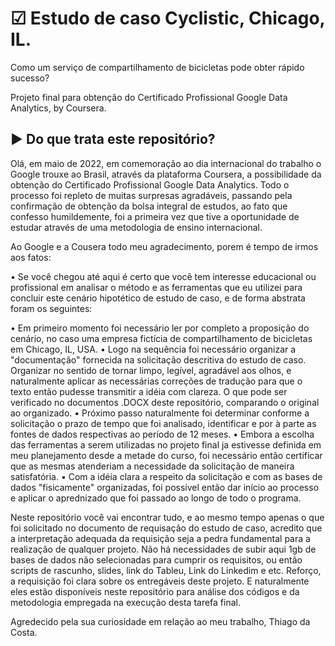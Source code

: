 # ☑ Estudo de caso Cyclistic, Chicago, IL.

Como um serviço de compartilhamento de bicicletas pode obter rápido sucesso?

Projeto final para obtenção do Certificado Profissional Google Data Analytics,  by Coursera.

## ▶ Do que trata este repositório?
Olá, em maio de 2022, em comemoração ao dia internacional do trabalho o Google trouxe ao Brasil, através da plataforma Coursera, a possibilidade da obtenção do Certificado Profissional Google Data Analytics. Todo o processo foi repleto de muitas surpresas agradáveis, passando pela confirmação de obtenção da bolsa integral de estudos, ao fato que confesso humildemente, foi a primeira vez que tive a oportunidade de estudar através de uma metodologia de ensino internacional.

Ao Google e a Cousera todo meu agradecimento, porem é tempo de irmos aos fatos:

• Se você chegou até aqui é certo que você tem interesse educacional ou profissional em analisar o método e as ferramentas que eu utilizei para concluir este cenário hipotético de estudo de caso, e de forma abstrata foram os seguintes:

  • Em primeiro momento foi necessário ler por completo a proposição do cenário, no caso uma empresa fictícia de compartilhamento de bicicletas em Chicago, IL, USA.
  • Logo na sequência foi necessário organizar a "documentação" fornecida na solicitação descritiva do estudo de caso. Organizar no sentido de tornar limpo, legível,       agradável aos olhos, e naturalmente aplicar as necessárias correções de tradução para que o texto então pudesse transmitir a idéia com clareza. O que pode ser           verificado no documentos .DOCX deste repositório, comparando o original ao organizado.
  • Próximo passo naturalmente foi determinar conforme a solicitação o prazo de tempo que foi analisado, identificar e por à parte as fontes de dados respectivas ao       período de 12 meses.
  • Embora a escolha das ferramentas a serem utilizadas no projeto final ja estivesse definida em meu planejamento desde a metade do curso, foi necessário então           certificar que as mesmas atenderiam a necessidade da solicitação de maneira satisfatória.
  • Com a idéia clara a respeito da solicitação  e com as bases de dados "fisicamente" organizadas, foi possível então dar início ao processo e aplicar o aprednizado que   foi passado ao longo de todo o programa.
  
Neste repositório você vai encontrar tudo, e ao mesmo tempo apenas o que foi solicitado no documento de requisação do estudo de caso, acredito que a interpretação adequada da requisição seja a pedra fundamental para a realização de qualquer projeto. Não há necessidades de subir aqui 1gb de bases de dados não selecionadas para cumprir os requisitos, ou então scripts de rascunho, slides, link do Tableu, Link do Linkedim e etc. Reforço, a requisição foi clara sobre os entregáveis deste projeto. E naturalmente eles estão disponíveis neste repositório para análise dos códigos e da metodologia empregada na execução desta tarefa final.

Agredecido pela sua curiosidade em relação ao meu trabalho,
Thiago da Costa.
